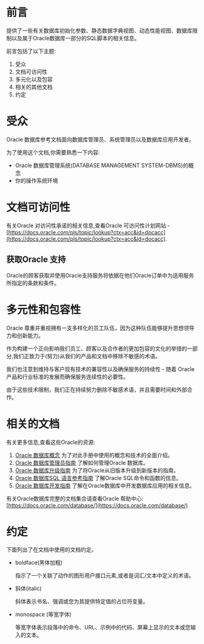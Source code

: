 # 前言
提供了一些有关数据库初始化参数、静态数据字典视图、动态性能视图、数据库限制以及属于Oracle数据库一部分的SQL脚本的相关信息。

前言包括了以下主题:

1. 受众
2. 文档可访问性
3. 多元化以及包容
4. 相关的其他文档
5. 约定

# 受众
Oracle 数据库参考文档面向数据库管理员、系统管理员以及数据库应用开发者。

为了使用这个文档,你需要熟悉一下内容:

-  Oracle 数据库管理系统(DATABASE MANAGEMENT SYSTEM-DBMS)的概念
- 你的操作系统环境

# 文档可访问性
有关Oracle 对访问性承诺的相关信息,查看Oracle 可访问性计划网站 - [https://docs.oracle.com/pls/topic/lookup?ctx=acc&id=docacc](https://docs.oracle.com/pls/topic/lookup?ctx=acc&id=docacc).

## 获取Oracle 支持
Oracle的顾客获取并使用Oracle支持服务将依据在他们Oracle订单中为适用服务所指定的条款和条件。
# 多元性和包容性
Oracle 尊重并重视拥有一支多样化的员工队伍，因为这种队伍能够提升思想领导力和创新能力。

作为构建一个正向影响我们员工、顾客以及合作者的更加包容的文化的举措的一部分,我们正致力于(努力)从我们的产品和文档中移除不敏感的术语。

我们也注意到维持与客户现有技术的兼容性以及确保服务的持续性 - 随着 Oracle 产品和行业标准的发展而确保服务连续性的必要性。

由于这些技术限制，我们正在持续努力删除不敏感术语，并且需要时间和外部合作。

# 相关的文档
有关更多信息,查看这些Oracle的资源:
1. [Oracle 数据库概念](https://docs.oracle.com/pls/topic/lookup?ctx=en/database/oracle/oracle-database/23/refrn&id=CNCPT) 为了对此手册中使用的概念和技术的全面介绍。
2. [Oracle 数据库管理员指南](https://docs.oracle.com/pls/topic/lookup?ctx=en/database/oracle/oracle-database/23/refrn&id=ADMIN) 了解如何管理Oracle 数据库。
3. [Oracle 数据库升级指南](https://docs.oracle.com/pls/topic/lookup?ctx=en/database/oracle/oracle-database/23/refrn&id=UPGRD) 为了将Oracle从旧版本升级到新版本的指南。
4. [Oracle 数据库SQL 语言参考指南](https://docs.oracle.com/pls/topic/lookup?ctx=en/database/oracle/oracle-database/23/refrn&id=SQLRF) 了解Oracle SQL命令和函数的信息。
5. [Oracle 数据库开发指南](https://docs.oracle.com/pls/topic/lookup?ctx=en/database/oracle/oracle-database/23/refrn&id=ADFNS) 了解在Oracle数据库中开发数据库应用的相关信息。

有关Oracle数据库完整的文档集合请查看Oracle 帮助中心: [https://docs.oracle.com/database/](https://docs.oracle.com/database/)

# 约定
下面列出了在文档中使用的文档约定。

- boldface(黑体加粗)
    
    指示了一个关联了动作的图形用户接口元素,或者是词汇/文本中定义的术语。
- 斜体(italic)

  斜体表示书名、强调或您为其提供特定值的占位符变量。
- monospace (等宽字体)

  等宽字体表示段落中的命令、URL、示例中的代码、屏幕上显示的文本或您输入的文本。